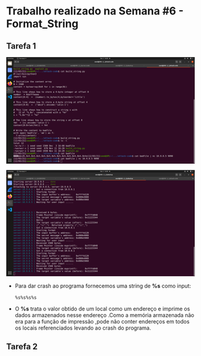 # Trabalho realizado na Semana #6  - Format_String

## Tarefa 1

![Figure 1.1](task1.1.png)

![Figure 1.1](task1.2.png)  

- Para dar crash ao programa fornecemos uma string de **%s** como input:
  ```
  %s%s%s%s
  ```

 - O **%s** trata o valor obtido de um local como um endereço e imprime os dados armazenados nesse endereço .Como a memória armazenada não era para a função de impressão ,pode não conter endereços em todos os locais referenciados levando ao crash do programa.

## Tarefa 2

